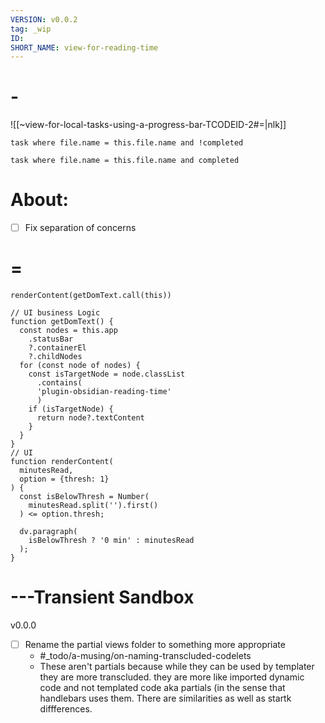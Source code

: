 ```yaml
---
VERSION: v0.0.2
tag: _wip
ID: 
SHORT_NAME: view-for-reading-time
---
```


# -

![[~view-for-local-tasks-using-a-progress-bar-TCODEID-2#=|nlk]]

```dataview
task where file.name = this.file.name and !completed
```

```dataview
task where file.name = this.file.name and completed
```
# About: 

* [ ] Fix separation of concerns

# =

~~~dataviewjs
renderContent(getDomText.call(this))

// UI business Logic
function getDomText() {
  const nodes = this.app
    .statusBar
    ?.containerEl
    ?.childNodes
  for (const node of nodes) {
    const isTargetNode = node.classList
      .contains(
      'plugin-obsidian-reading-time'
      )
    if (isTargetNode) {
      return node?.textContent
    }
  }
}
// UI
function renderContent(
  minutesRead,
  option = {thresh: 1}
) {
  const isBelowThresh = Number(
    minutesRead.split('').first()
  ) <= option.thresh;

  dv.paragraph(
    isBelowThresh ? '0 min' : minutesRead
  );
}
~~~

# ---Transient Sandbox

v0.0.0

- [ ] Rename the partial views folder to something more appropriate
  - #\_todo/a-musing/on-naming-transcluded-codelets
  - These aren't partials because while they can be used by templater they are more transcluded. they are more like imported dynamic code and not templated code aka partials (in the sense that handlebars uses them. There are similarities as well as startk diffferences.
